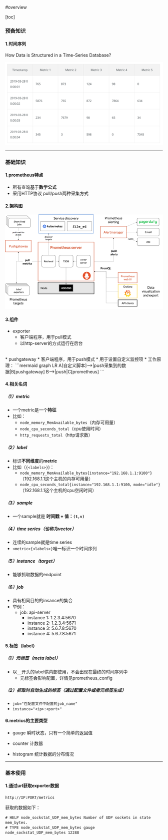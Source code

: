 #overview

[toc]

### 预备知识

#### 1.时间序列
How Data is Structured in a Time-Series Database?

![](./imgs/tsdb_01.png)

***

### 基础知识

#### 1.prometheus特点
* 所有查询基于**数学公式**
* 采用HTTP协议 pull/push两种采集方式

#### 2.架构图
![architecture](./imgs/overview_1.png)

#### 3.组件
* exporter
  * 客户端程序，用于pull模式
  * 以http-server的方式运行在后台
</br>
* pushgateway
  * 客户端程序，用于push模式
  * 用于设置自定义监控项
  * 工作原理：
  ```mermaid
  graph LR
  A[自定义脚本]-->|push采集到的数据|B[pushgateway]
  B-->|push|C[prometheus]
  ```

#### 4.相关名词

##### （1）metric
* 一个metric是一个**特征**
* 比如：
  * `node_memory_MemAvailable_bytes`（内存可用量）
  * `node_cpu_seconds_total`（cpu使用时间）
  * `http_requests_total`（http请求数）

##### （2）label
* 标识**不同维度**的**metric**
* 比如（`{<labels>}`)：
  * `node_memory_MemAvailable_bytes{instance="192.168.1.1:9100"}`（192.168.1.1这个主机的内存可用量）
  * `node_cpu_seconds_total{instance="192.168.1.1:9100，mode="idle"}`（192.168.1.1这个主机的cpu空闲时间）

##### （3）sample
* 一个sample就是 **时间戳 + 值：`(t,v)`**

##### （4）time series（也称为vector）
* 连续的sample就是time series
* `<metric>{<labels>}`唯一标识一个时间序列

##### （5）instance（target）
* 能够抓取数据的endpoint

##### （6）job
* 具有相同目的的insance的集合
* 举例：
  * job: api-server
    * instance 1: 1.2.3.4:5670
    * instance 2: 1.2.3.4:5671
    * instance 3: 5.6.7.8:5670
    * instance 4: 5.6.7.8:5671

#### 5.标签（label）

##### （1）元标签（meta label）
* 以`__`开头的label供内部使用，不会出现在最终的时间序列中
  * 元标签会影响配置，详情见prometheus_config

##### （2）抓取时自动生成的标签（通过配置文件或者元标签生成）
* `job="在配置文件中配置的job_name"`
* `instance="<ip>:<port>"`

#### 6.metrics的主要类型
* gauge
瞬时状态，只有一个简单的返回值

* counter
计数器

* histogram
统计数据的分布情况

***

### 基本使用

#### 1.通过url获取exporter数据
`http://IP:PORT/metrics`

获取的数据如下：
```
# HELP node_sockstat_UDP_mem_bytes Number of UDP sockets in state mem_bytes.
# TYPE node_sockstat_UDP_mem_bytes gauge
node_sockstat_UDP_mem_bytes 12288
```
